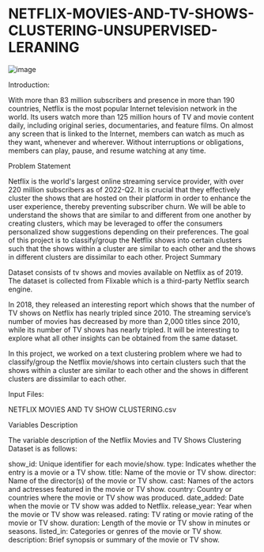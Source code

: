 # NETFLIX-MOVIES-AND-TV-SHOWS-CLUSTERING-UNSUPERVISED-LERANING
![image](https://github.com/Azharpat/NETFLIX-MOVIES-AND-TV-SHOWS-CLUSTERING-UNSUPERVISED-LERANING/assets/98094896/b4ce13c2-9256-4448-8dad-53c326df50f9)



Introduction:


With more than 83 million subscribers and presence in more than 190 countries, Netflix is the most popular Internet television network in the world. Its users watch more than 125 million hours of TV and movie content daily, including original series, documentaries, and feature films. On almost any screen that is linked to the Internet, members can watch as much as they want, whenever and wherever. Without interruptions or obligations, members can play, pause, and resume watching at any time.

Problem Statement


Netflix is the world's largest online streaming service provider, with over 220 million subscribers as of 2022-Q2. It is crucial that they effectively cluster the shows that are hosted on their platform in order to enhance the user experience, thereby preventing subscriber churn.
We will be able to understand the shows that are similar to and different from one another by creating clusters, which may be leveraged to offer the consumers personalized show suggestions depending on their preferences.
The goal of this project is to classify/group the Netflix shows into certain clusters such that the shows within a cluster are similar to each other and the shows in different clusters are dissimilar to each other.
Project Summary


Dataset consists of tv shows and movies available on Netflix as of 2019. The dataset is collected from Flixable which is a third-party Netflix search engine.

In 2018, they released an interesting report which shows that the number of TV shows on Netflix has nearly tripled since 2010. The streaming service’s number of movies has decreased by more than 2,000 titles since 2010, while its number of TV shows has nearly tripled. It will be interesting to explore what all other insights can be obtained from the same dataset.

In this project, we worked on a text clustering problem where we had to classify/group the Netflix movie/shows into certain clusters such that the shows within a cluster are similar to each other and the shows in different clusters are dissimilar to each other.

Input Files:


NETFLIX MOVIES AND TV SHOW CLUSTERING.csv

Variables Description


The variable description of the Netflix Movies and TV Shows Clustering Dataset is as follows:

show_id: Unique identifier for each movie/show.
type: Indicates whether the entry is a movie or a TV show.
title: Name of the movie or TV show.
director: Name of the director(s) of the movie or TV show.
cast: Names of the actors and actresses featured in the movie or TV show.
country: Country or countries where the movie or TV show was produced.
date_added: Date when the movie or TV show was added to Netflix.
release_year: Year when the movie or TV show was released.
rating: TV rating or movie rating of the movie or TV show.
duration: Length of the movie or TV show in minutes or seasons.
listed_in: Categories or genres of the movie or TV show.
description: Brief synopsis or summary of the movie or TV show.
